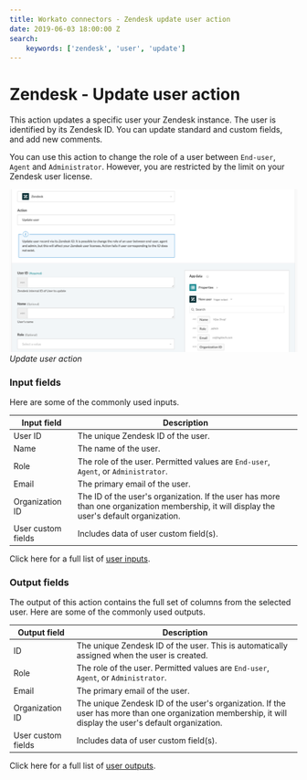 ```yaml
---
title: Workato connectors - Zendesk update user action
date: 2019-06-03 18:00:00 Z
search:
    keywords: ['zendesk', 'user', 'update']
---
```


# Zendesk - Update user action
This action updates a specific user your Zendesk instance. The user is identified by its Zendesk ID. You can update standard and custom fields, and add new comments.

You can use this action to change the role of a user between `End-user`, `Agent` and `Administrator`. However, you are restricted by the limit  on your Zendesk user license.

![Update user action](/assets/images/connectors/zendesk/update-user-action.png)
*Update user action*

### Input fields
Here are some of the commonly used inputs.

| Input field  | Description                                  |
|--------------|----------------------------------------------|
| User ID      | The unique Zendesk ID of the user.           |
| Name         | The name of the user.                        |
| Role         | The role of the user. Permitted values are `End-user`, `Agent`, or `Administrator`. |
| Email        | The primary email of the user.               |
| Organization ID | The ID of the user's organization. If the user has more than one organization membership, it will display the user's default organization. |
| User custom fields | Includes data of user custom field(s). |

Click here for a full list of [user inputs](/connectors/zendesk/user-fields.md#user-input-fields).

### Output fields
The output of this action contains the full set of columns from the selected user. Here are some of the commonly used outputs.

| Output field | Description                                  |
|--------------|----------------------------------------------|
| ID           | The unique Zendesk ID of the user. This is automatically assigned when the user is created. |
| Role         | The role of the user. Permitted values are `End-user`, `Agent`, or `Administrator`. |
| Email        | The primary email of the user.               |
| Organization ID | The unique Zendesk ID of the user's organization. If the user has more than one organization membership, it will display the user's default organization. |
| User custom fields | Includes data of user custom field(s). |

Click here for a full list of [user outputs](/connectors/zendesk/user-fields.md#user-output-fields).
